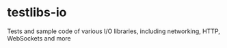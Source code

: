 testlibs-io
===========

Tests and sample code of various I/O libraries, including networking, HTTP, WebSockets and more
